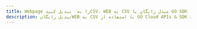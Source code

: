 ---title: Webpage را به  تبدیل کنیدCSV، WEB به CSV مبدل رایگان یا GO SDKdescription: تبدیل رایگانWEB به CSV با استفاده از GO Cloud APIs & SDK همچنین اسناد PDF را در Cloud ایجاد، ویرایش و رندر کنید.---